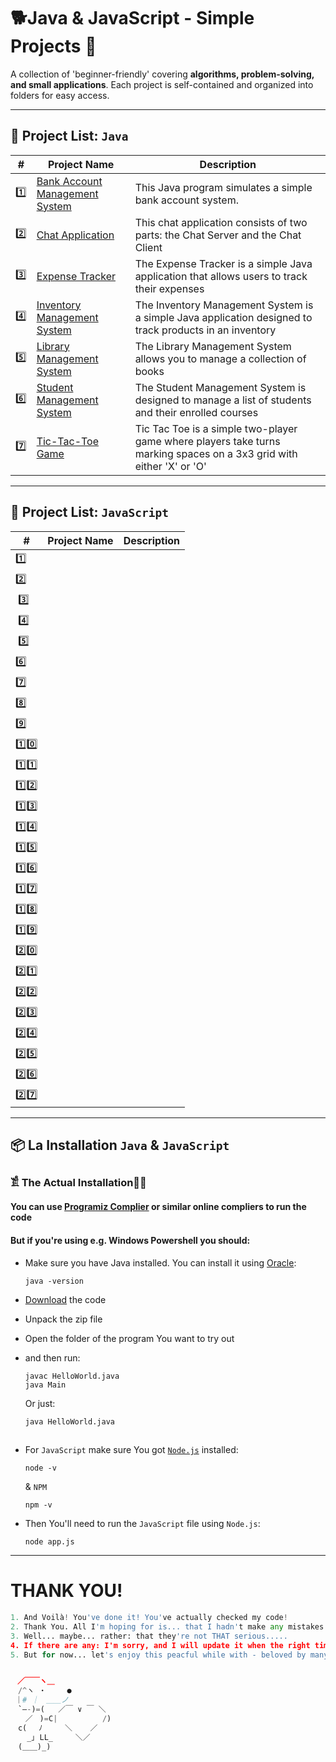 # 🐕Java & JavaScript - Simple Projects 🚀  

A collection of 'beginner-friendly' covering **algorithms, problem-solving, and small applications**. Each project is self-contained and organized into folders for easy access.   

---

## 📂 Project List: `Java`  

| #  | Project Name               | Description |
|----|----------------------------|-------------|
|‎1️⃣|[Bank Account Management System](https://github.com/JakubStachh/Java-Java-Script-Project/tree/main/Java%20Projects/Bank%20Account%20Management%20System)|This Java program simulates a simple bank account system.|
|‎2️⃣|[Chat Application](https://github.com/JakubStachh/Java-Java-Script-Project/tree/main/Java%20Projects/Chat%20Application)|This chat application consists of two parts: the Chat Server and the Chat Client|
|‎‎‎3️⃣|[Expense Tracker](https://github.com/JakubStachh/Java-Java-Script-Project/tree/main/Java%20Projects/Expense%20Tracker)|The Expense Tracker is a simple Java application that allows users to track their expenses|
|‎‎4️⃣|[Inventory Management System](https://github.com/JakubStachh/Java-Java-Script-Project/tree/main/Java%20Projects/Inventory%20Management%20System)|The Inventory Management System is a simple Java application designed to track products in an inventory|
|‎5️⃣|[Library Management System](https://github.com/JakubStachh/Java-Java-Script-Project/tree/main/Java%20Projects/Library%20Management%20System)|The Library Management System allows you to manage a collection of books|
|‎6️⃣|[Student Management System](https://github.com/JakubStachh/Java-Java-Script-Project/tree/main/Java%20Projects/Student%20Management%20System)|The Student Management System is designed to manage a list of students and their enrolled courses|
|‎7️⃣|[Tic-Tac-Toe Game](https://github.com/JakubStachh/Java-Java-Script-Project/tree/main/Java%20Projects/Tic-Tac-Toe%20Game)|Tic Tac Toe is a simple two-player game where players take turns marking spaces on a 3x3 grid with either 'X' or 'O'|

---

## 📂 Project List: `JavaScript`  

| #  | Project Name               | Description |
|----|----------------------------|-------------|
|  ‎1️⃣|[]()||
|  ‎2️⃣|[]()||
|‎‎‎  3️⃣|[]()||
|‎  4️⃣|[]()||
|‎  5️⃣|[]()||
|  ‎6️⃣|[]()||
|‎7️⃣|[]()|
|‎8️⃣|[]()||
|‎9️⃣|[]()||
|1️⃣0️⃣|[]()||
|1️⃣1️⃣|[]()||
|1️⃣2️⃣|[]()||
|1️⃣3️⃣|[]()||
|1️⃣4️⃣|[]()||
|1️⃣5️⃣|[]()||
|1️⃣6️⃣|[]()||
|1️⃣7️⃣|[]()||
|1️⃣8️⃣|[]()||
|1️⃣9️⃣|[]()||
|2️⃣0️⃣|[]()||
|2️⃣1️⃣|[]()||
|2️⃣2️⃣|[]()||
|2️⃣3️⃣|[]()||
|2️⃣4️⃣|[]()||
|2️⃣5️⃣|[]()||
|2️⃣6️⃣|[]()||
|2️⃣7️⃣|[]()||

---


## 📦 La Installation `Java` & `JavaScript` 

### 𓀃 The Actual Installation🤌🤌

#### You can use [Programiz Complier](https://www.programiz.com/java-programming/online-compiler/) or similar online compliers to run the code

#### But if you're using e.g. Windows Powershell you should:

- Make sure you have Java installed. You can install it using [Oracle](https://www.oracle.com/java/technologies/downloads/?er=221886):

  ```
  java -version
  ```
  
- [Download](https://github.com/JakubStachh/Java-Java-Script-Project/archive/refs/heads/main.zip) the code
- Unpack the zip file
- Open the folder of the program You want to try out 
- and then run:
  
  ```
  javac HelloWorld.java
  java Main
  ```
  Or just: 
  ```
  java HelloWorld.java
  ```
##
- For `JavaScript` make sure You got [`Node.js`](https://nodejs.org/en) installed:
 
  ```
  node -v
  ```
  
  & `NPM`
  ```
  npm -v
  ```
  
- Then You'll need to run the `JavaScript` file using `Node.js`:
  
  ```
  node app.js
  ```

  
---

# THANK YOU!
```python
1. And Voilà! You've done it! You've actually checked my code! 
2. Thank You. All I'm hoping for is... that I hadn't make any mistakes.
3. Well... maybe... rather: that they're not THAT serious.....
4. If there are any: I'm sorry, and I will update it when the right time comes.... 
5. But for now... let's enjoy this peacful while with - beloved by many - EL SNOOPY!!!


ㅤ／￣￣ヽ＿
　/^ヽ ・   　●
 ｜# ｜　＿＿ノ
　`―-)=(   ／￣ ∨ ￣ ＼
　　／ㅤ)=C|          /)
　c(　 ﾉ     ＼    ／
　  _｣ LL_     ＼／
　(＿＿)_)
```
